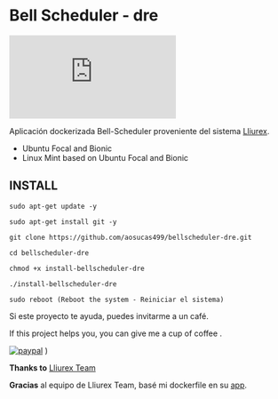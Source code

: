 # Bell Scheduler - dre

![](http://wiki.lliurex.net/tiki-download_file.php?fileId=2481&display)

Aplicación dockerizada Bell-Scheduler proveniente del sistema [Lliurex](https://portal.edu.gva.es/lliurex/va/descarregues/).

+ Ubuntu Focal and Bionic
+ Linux Mint based on Ubuntu Focal and Bionic 


## INSTALL

    sudo apt-get update -y
    
    sudo apt-get install git -y

    git clone https://github.com/aosucas499/bellscheduler-dre.git

    cd bellscheduler-dre
    
    chmod +x install-bellscheduler-dre

    ./install-bellscheduler-dre
    
    sudo reboot (Reboot the system - Reiniciar el sistema)

Si este proyecto te ayuda, puedes invitarme a un café.


If this project helps you, you can give me a cup of coffee .


[![paypal](https://www.paypalobjects.com/en_US/i/btn/btn_donateCC_LG.gif)](https://www.paypal.com/donate?business=FUMT27MVTRTHJ&no_recurring=0&item_name=Proyectos+TIC+Andaluc%C3%ADa&currency_code=EUR)
)


<b>Thanks to</b> [Lliurex Team](https://portal.edu.gva.es/lliurex/va/) 

<b>Gracias</b> al equipo de Lliurex Team, basé mi dockerfile en su [app](http://wiki.lliurex.net/tiki-index.php?page=Bell+Scheduler).

